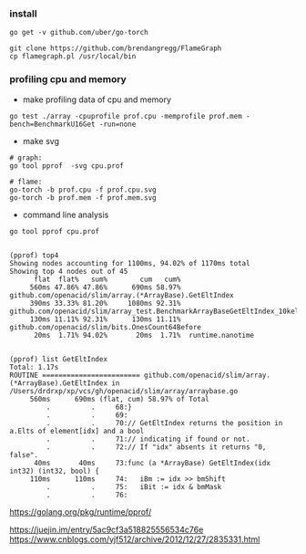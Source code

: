 ### install

```
go get -v github.com/uber/go-torch

git clone https://github.com/brendangregg/FlameGraph
cp flamegraph.pl /usr/local/bin
```

### profiling cpu and memory

- make profiling data of cpu and memory
```
go test ./array -cpuprofile prof.cpu -memprofile prof.mem -bench=BenchmarkU16Get -run=none
```

- make svg

```
# graph:
go tool pprof  -svg cpu.prof

# flame:
go-torch -b prof.cpu -f prof.cpu.svg
go-torch -b prof.mem -f prof.mem.svg
```

- command line analysis

```
go tool pprof cpu.prof


(pprof) top4
Showing nodes accounting for 1100ms, 94.02% of 1170ms total
Showing top 4 nodes out of 45
      flat  flat%   sum%        cum   cum%
     560ms 47.86% 47.86%      690ms 58.97%  github.com/openacid/slim/array.(*ArrayBase).GetEltIndex
     390ms 33.33% 81.20%     1080ms 92.31%  github.com/openacid/slim/array_test.BenchmarkArrayBaseGetEltIndex_10kelts
     130ms 11.11% 92.31%      130ms 11.11%  github.com/openacid/slim/bits.OnesCount64Before
      20ms  1.71% 94.02%       20ms  1.71%  runtime.nanotime


(pprof) list GetEltIndex
Total: 1.17s
ROUTINE ======================== github.com/openacid/slim/array.(*ArrayBase).GetEltIndex in /Users/drdrxp/xp/vcs/gh/openacid/slim/array/arraybase.go
     560ms      690ms (flat, cum) 58.97% of Total
         .          .     68:}
         .          .     69:
         .          .     70:// GetEltIndex returns the position in a.Elts of element[idx] and a bool
         .          .     71:// indicating if found or not.
         .          .     72:// If "idx" absents it returns "0, false".
      40ms       40ms     73:func (a *ArrayBase) GetEltIndex(idx int32) (int32, bool) {
     110ms      110ms     74:   iBm := idx >> bmShift
         .          .     75:   iBit := idx & bmMask
         .          .     76:
```

https://golang.org/pkg/runtime/pprof/

https://juejin.im/entry/5ac9cf3a518825556534c76e
https://www.cnblogs.com/yjf512/archive/2012/12/27/2835331.html
